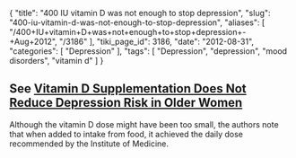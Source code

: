 {
    "title": "400 IU vitamin D was not enough to stop depression",
    "slug": "400-iu-vitamin-d-was-not-enough-to-stop-depression",
    "aliases": [
        "/400+IU+vitamin+D+was+not+enough+to+stop+depression+-+Aug+2012",
        "/3186"
    ],
    "tiki_page_id": 3186,
    "date": "2012-08-31",
    "categories": [
        "Depression"
    ],
    "tags": [
        "Depression",
        "depression",
        "mood disorders",
        "vitamin d"
    ]
}


## See [Vitamin D Supplementation Does Not Reduce Depression Risk in Older Women](http://psychiatry.jwatch.org/cgi/content/full/2012/830/1?maxtoshow=&HITS=10&hits=5&RESULTFORMAT=&andorexacttitle=and&titleabstract=vitamin+d&andorexacttitleabs=phrase&andorexactfulltext=and&searchid=1&usestrictdates=yes&resourcetype=HWCIT&ct)

Although the vitamin D dose might have been too small, the authors note that when added to intake from food, it achieved the daily dose recommended by the Institute of Medicine.